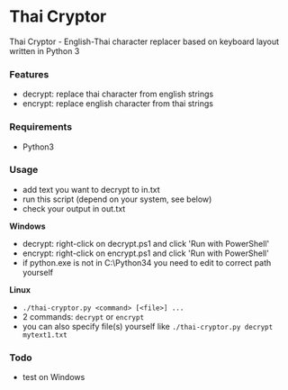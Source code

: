 # Thai Cryptor
Thai Cryptor - English-Thai character replacer based on keyboard layout written in Python 3

### Features
- decrypt: replace thai character from english strings
- encrypt: replace english character from thai strings

### Requirements
- Python3

### Usage
- add text you want to decrypt to in.txt
- run this script (depend on your system, see below)
- check your output in out.txt

**Windows**
- decrypt: right-click on decrypt.ps1 and click 'Run with PowerShell'
- encrypt: right-click on encrypt.ps1 and click 'Run with PowerShell'
- if python.exe is not in C:\\Python34 you need to edit to correct path yourself

**Linux**
- `./thai-cryptor.py <command> [<file>] ...`
- 2 commands: `decrypt` or `encrypt`
- you can also specify file(s) yourself like `./thai-cryptor.py decrypt mytext1.txt`

### Todo
- test on Windows
